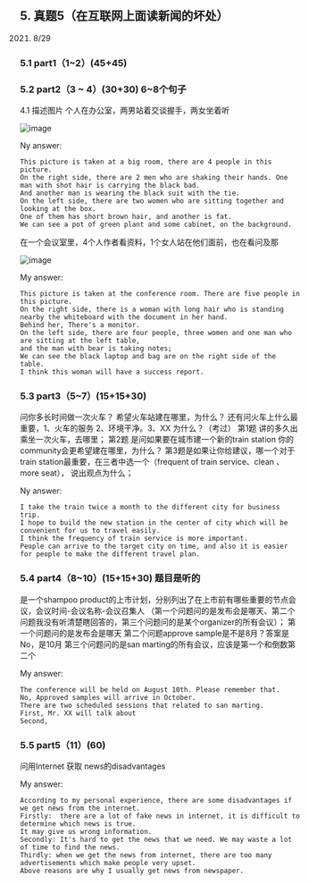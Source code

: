 ## 5. 真题5（在互联网上面读新闻的坏处）
2021. 8/29
### 5.1 part1（1~2）(45+45)
### 5.2 part2（3 ~ 4）(30+30) 6~8个句子

4.1 描述图片
个人在办公室，两男站着交谈握手，两女坐着听

![image](https://user-images.githubusercontent.com/2299635/171653999-f0bf1b86-aaab-41e2-859c-fe7cc9d8115e.png)

 
Ny answer:

```
This picture is taken at a big room, there are 4 people in this picture. 
On the right side, there are 2 men who are shaking their hands. One man with shot hair is carrying the black bad. 
And another man is wearing the black suit with the tie.
On the left side, there are two women who are sitting together and looking at the box. 
One of them has short brown hair, and another is fat.
We can see a pot of green plant and some cabinet, on the background.
```

在一个会议室里，4个人作者看资料，1个女人站在他们面前，也在看问及那

![image](https://user-images.githubusercontent.com/2299635/171654039-af931af0-e618-43e8-b887-b26677e7fb1a.png)

My answer:

```
This picture is taken at the conference room. There are five people in this picture.
On the right side, there is a woman with long hair who is standing nearby the whiteboard with the document in her hand. 
Behind her, There's a monitor. 
On the left side, there are four people, three women and one man who are sitting at the left table, 
and the man with bear is taking notes;
We can see the black laptop and bag are on the right side of the table.
I think this woman will have a success report.
```

### 5.3 part3（5~7）(15+15+30)
问你多长时间做一次火车？
希望火车站建在哪里，为什么？
还有问火车上什么最重要，1、火车的服务 2、环境干净。3、XX 为什么？（考过）
第1题 讲的多久出乘坐一次火车，去哪里；
第2题 是问如果要在城市建一个新的train station 你的community会更希望建在哪里，为什么？
第3题是如果让你给建议，哪一个对于train station最重要，在三者中选一个（frequent of train service、clean 、more seat），
说出观点为什么；

Ny answer:

```
I take the train twice a month to the different city for business trip.
I hope to build the new station in the center of city which will be convenient for us to travel easily.
I think the frequency of train service is more important.
People can arrive to the target city on time, and also it is easier for people to make the different travel plan.
```

### 5.4 part4（8~10）(15+15+30) 题目是听的
是一个shampoo product的上市计划，分别列出了在上市前有哪些重要的节点会议，会议时间-会议名称-会议召集人
（第一个问题问的是发布会是哪天、第二个问题我没有听清楚瞎回答的，第三个问题问的是某个organizer的所有会议）；
第一个问题问的是发布会是哪天
第二个问题approve sample是不是8月？答案是No，是10月
第三个问题问的是san marting的所有会议，应该是第一个和倒数第二个

My answer:

```
The conference will be held on August 10th. Please remember that.
No, Approved samples will arrive in October.
There are two scheduled sessions that related to san marting. 
First, Mr. XX will talk about
Second,
```

### 5.5 part5（11）(60)
问用Internet 获取 news的disadvantages

My answer:

```
According to my personal experience, there are some disadvantages if we get news from the internet. 
Firstly:  there are a lot of fake news in internet, it is difficult to determine which news is true. 
It may give us wrong information.
Secondly: It's hard to get the news that we need. We may waste a lot of time to find the news. 
Thirdly: when we get the news from internet, there are too many advertisements which make people very upset.
Above reasons are why I usually get news from newspaper.
 ```
